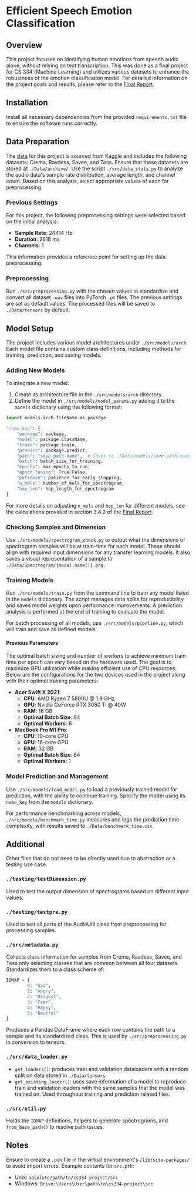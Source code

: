 # Efficient Speech Emotion Classification

## Overview
This project focuses on identifying human emotions from speech audio alone, without relying on text transcription. This was done as a final project for CS 334 (Machine Learning) and utilizes various datasets to enhance the robustness of the emotion classification model. For detailed information on the project goals and results, please refer to the [Final Report](/Final_Report.pdf).

## Installation
Install all necessary dependencies from the provided `requirements.txt` file to ensure the software runs correctly.

## Data Preparation
The [data](https://www.kaggle.com/datasets/dmitrybabko/speech-emotion-recognition-en) for this project is sourced from Kaggle and includes the following datasets: Crema, Ravdess, Savee, and Tess. Ensure that these datasets are stored at `./Data/archive/`. Use the script `./src/data_stats.py` to analyze the audio data's sample rate distribution, average length, and channel count. Based on this analysis, select appropriate values of each for preprocessing.

### Previous Settings
For this project, the following preprocessing settings were selected based on the initial analysis:
- **Sample Rate**: 24414 Hz
- **Duration**: 2618 ms
- **Channels**: 1

This information provides a reference point for setting up the data preprocessing.

### Preprocessing
Run `./src/preprocessing.py` with the chosen values to standardize and convert all dataset `.wav` files into PyTorch `.pt` files. The previous settings are set as default values. The processed files will be saved to `./Data/tensors` by default.

## Model Setup
The project includes various model architectures under `./src/models/arch`. Each model file contains custom class definitions, including methods for training, prediction, and saving models.

### Adding New Models
To integrate a new model:
1. Create its architecture file in the `./src/models/arch` directory.
2. Define the model in `./src/models/model_params.py` adding it to the `models` dictionary using the following format:

```python
import models.arch.fileName as package

"name_key": {
    "package": package,
    "model": package.ClassName,
    "train": package.train,
    "predict": package.predict,
    "path": "save-path-name",  # Saves to ./Data/models/save-path-name
    "batch": batch_size_for_training,
    "epochs": max_epochs_to_run,
    "epoch_tuning": True/False,
    "patience": patience_for_early_stopping,
    "n_mels": number_of_mels_for_spectrogram,
    "hop_len": hop_length_for_spectrogram
}
```
For more details on adjusting `n_mels` and `hop_len` for different models, see the calculations provided in section 3.4.2 of the [Final Report](/Final_Report.pdf).

### Checking Samples and Dimension
Use `./src/models/spectrogram_check.py` to output what the dimensions of spectrogram samples will be at train-time for each model. These should align with required input dimensions for any transfer learning models. It also saves a visual representation of a sample to `./Data/Spectrogram/{model.name()}.png`.

### Training Models
Run `./src/models/train.py` from the command line to train any model listed in the `models` dictionary. The script manages data splits for reproducibility and saves model weights upon performance improvements. A prediction analysis is performed at the end of training to evaluate the model.

For batch processing of all models, use `./src/models/pipeline.py`, which will train and save all defined models.

#### Previous Parameters
The optimal batch sizing and number of workers to achieve minimum train time per epoch can vary based on the hardware used. The goal is to maximize GPU utilization while making efficient use of CPU resources. Below are the configurations for the two devices used in the project along with their optimal training parameters:

- **Acer Swift X 2021**:
  - **CPU**: AMD Ryzen 7 5800U @ 1.9 GHz
  - **GPU**: Nvidia GeForce RTX 3050 Ti @ 40W
  - **RAM**: 16 GB
  - **Optimal Batch Size**: 64
  - **Optimal Workers**: 6
- **MacBook Pro M1 Pro**:
  - **CPU**: 10-core CPU
  - **GPU**: 16-core GPU
  - **RAM**: 32 GB
  - **Optimal Batch Size**: 64
  - **Optimal Workers**: 1

### Model Prediction and Management
Use `./src/models/load_model.py` to load a previously trained model for prediction, with the ability to continue training. Specify the model using its `name_key` from the `models` dictionary.

For performance benchmarking across models, `./src/models/benchmark_time.py` measures and logs the prediction time complexity, with results saved to `./Data/benchmark_time.csv`.

## Additional

Other files that do not need to be directly used due to abstraction or a testing use case.

### `./testing/testDimension.py`
Used to test the output dimension of spectrograms based on different input values.

### `./testing/testpre.py`
Used to test all parts of the AudioUtil class from preprocessing for processing samples.

### `./src/metadata.py`
Collects class information for samples from Crema, Ravdess, Savee, and Tess only selecting classes that are common between all four datasets. Standardizes them to a class scheme of:
```python
IDMAP = {
        0: "Sad",
        1: "Angry",
        2: "Disgust",
        3: "Fear",
        4: "Happy",
        5: "Neutral"
}
```
Produces a Pandas DataFrame where each row contains the path to a sample and its standardized class. This is used by `./src/preprocessing.py` in conversion to tensors.

### `./src/data_loader.py`
- `get_loaders()`: produces train and validation dataloaders with a random split on data stored in `./Data/tensors`.
- `get_existing_loader()`: uses save information of a model to reproduce train and validation loaders with the same samples that the model was trained on. 
Used throughout training and prediction related files.

### `./src/util.py`
Holds the `IDMAP` definitions, helpers to generate spectrograms, and `from_base_path()` to resolve path issues.

## Notes

Ensure to create a `.pth` file in the virtual environment's `/lib/site-packages/` to avoid import errors. Example contents for `src.pth`:
  - Unix: `absolute/path/to/cs334-project/src`
  - Windows: `Drive:\Users\User\path\to\cs334-project\src`
